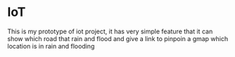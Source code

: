 # IoT
This is my prototype of iot project, it has very simple feature that it can show which road that rain and flood and give a link to pinpoin a gmap which location is in rain and flooding
